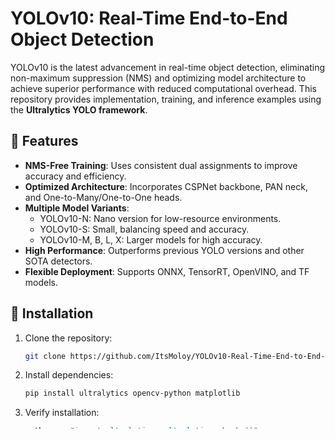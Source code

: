 # YOLOv10: Real-Time End-to-End Object Detection

YOLOv10 is the latest advancement in real-time object detection, eliminating non-maximum suppression (NMS) and optimizing model architecture to achieve superior performance with reduced computational overhead. This repository provides implementation, training, and inference examples using the **Ultralytics YOLO framework**.

## 🚀 Features
- **NMS-Free Training**: Uses consistent dual assignments to improve accuracy and efficiency.
- **Optimized Architecture**: Incorporates CSPNet backbone, PAN neck, and One-to-Many/One-to-One heads.
- **Multiple Model Variants**:
  - YOLOv10-N: Nano version for low-resource environments.
  - YOLOv10-S: Small, balancing speed and accuracy.
  - YOLOv10-M, B, L, X: Larger models for high accuracy.
- **High Performance**: Outperforms previous YOLO versions and other SOTA detectors.
- **Flexible Deployment**: Supports ONNX, TensorRT, OpenVINO, and TF models.

## 📂 Installation
1. Clone the repository:
   ```bash
   git clone https://github.com/ItsMoloy/YOLOv10-Real-Time-End-to-End-Object-Detection.git
   ```
2. Install dependencies:
   ```bash
   pip install ultralytics opencv-python matplotlib
   ```
3. Verify installation:
   ```bash
   python -c "import ultralytics; ultralytics.checks()"
   ```

## 🎯 Inference on Images
```python
from ultralytics import YOLO

# Load YOLOv10 model
model = YOLO("yolov10n.pt")

# Run inference on an image
results = model("image.jpg")
results[0].show()
```

## 📊 Training on a Custom Dataset
```python
# Load YOLOv10 model
model = YOLO("yolov10n.yaml")

# Train the model (replace dataset.yaml with your dataset file)
model.train(data="dataset.yaml", epochs=50, imgsz=640)
```

## 📦 Exporting the Model
```python
# Export trained model for deployment
model.export(format="onnx")  # Formats: torchscript, onnx, openvino, coreml, etc.
```

## 🏆 Performance Comparison
| Model   | Input Size | APval | FLOPs (G) | Latency (ms) |
|---------|-----------|-------|-----------|--------------|
| YOLOv10-N | 640 | 38.5 | 6.7 | 1.84 |
| YOLOv10-S | 640 | 46.3 | 21.6 | 2.49 |
| YOLOv10-M | 640 | 51.1 | 59.1 | 4.74 |
| YOLOv10-B | 640 | 52.5 | 92.0 | 5.74 |
| YOLOv10-L | 640 | 53.2 | 120.3 | 7.28 |
| YOLOv10-X | 640 | 54.4 | 160.4 | 10.70 |

## 📜 Citation
If you use YOLOv10 in your research, please cite:
```bibtex
@article{THU-MIGyolov10,
  title={YOLOv10: Real-Time End-to-End Object Detection},
  author={Ao Wang, Hui Chen, Lihao Liu, et al.},
  journal={arXiv preprint arXiv:2405.14458},
  year={2024},
  institution={Tsinghua University},
  license = {AGPL-3.0}
}
```

## 📌 Contributing
Contributions are welcome! To contribute:
1. Fork the repo.
2. Create a new branch (`git checkout -b feature-branch`).
3. Commit your changes (`git commit -m "Added new feature"`).
4. Push to the branch (`git push origin feature-branch`).
5. Open a PR.

## 🔗 Resources
- [YOLOv10 Paper](https://arxiv.org/abs/2405.14458)
- [Ultralytics YOLO GitHub](https://github.com/ultralytics/ultralytics)
- [YOLOv10 Documentation](https://docs.ultralytics.com/)

---
Developed by **Moloy Banerjee**. 🚀
